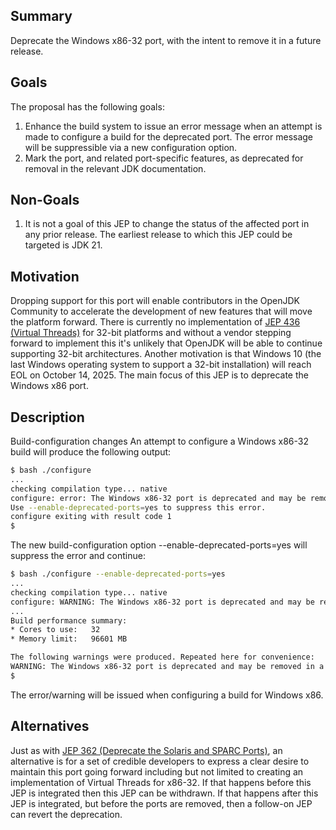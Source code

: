 Summary
-------
 
Deprecate the Windows x86-32 port, with the intent to remove it in a future release.

Goals
-----
The proposal has the following goals:

1. Enhance the build system to issue an error message when an attempt is made to configure a build for the deprecated port. The error message will be suppressible via a new configuration option.
1. Mark the port, and related port-specific features, as deprecated for removal in the relevant JDK documentation.

Non-Goals
---------
1. It is not a goal of this JEP to change the status of the affected port in any prior release. The earliest release to which this JEP could be targeted is JDK 21.
 
Motivation
----------
Dropping support for this port will enable contributors in the OpenJDK Community to accelerate the development of new features that will move the platform forward. There is currently no implementation of [JEP 436 (Virtual Threads)](https://openjdk.org/jeps/436) for 32-bit platforms and without a vendor stepping forward to implement this it's unlikely that OpenJDK will be able to continue supporting 32-bit architectures. 
Another motivation is that Windows 10 (the last Windows operating system to support a 32-bit installation) will reach EOL on October 14, 2025.
The main focus of this JEP is to deprecate the Windows x86 port.

Description
-----------
Build-configuration changes
An attempt to configure a Windows x86-32 build will produce the following output:

```bash
$ bash ./configure
...
checking compilation type... native
configure: error: The Windows x86-32 port is deprecated and may be removed in a future release. \
Use --enable-deprecated-ports=yes to suppress this error.
configure exiting with result code 1
$
```

The new build-configuration option --enable-deprecated-ports=yes will suppress the error and continue:

```bash
$ bash ./configure --enable-deprecated-ports=yes
...
checking compilation type... native
configure: WARNING: The Windows x86-32 port is deprecated and may be removed in a future release.
...
Build performance summary:
* Cores to use:   32
* Memory limit:   96601 MB

The following warnings were produced. Repeated here for convenience:
WARNING: The Windows x86-32 port is deprecated and may be removed in a future release.
$
```

The error/warning will be issued when configuring a build for Windows x86.

Alternatives
-----------

Just as with [JEP 362 (Deprecate the Solaris and SPARC Ports)](https://openjdk.org/jeps/362), an alternative is for a set of credible developers to express a clear desire to maintain this port going forward including but not limited to creating an implementation of Virtual Threads for x86-32. If that happens before this JEP is integrated then this JEP can be withdrawn. If that happens after this JEP is integrated, but before the ports are removed, then a follow-on JEP can revert the deprecation.
